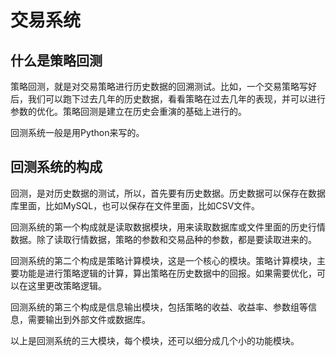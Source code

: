 

<!--
 * @version:
 * @Author:  StevenJokess（蔡舒起） https://github.com/StevenJokess
 * @Date: 2023-06-17 22:51:14
 * @LastEditors:  StevenJokess（蔡舒起） https://github.com/StevenJokess
 * @LastEditTime: 2023-06-17 22:51:36
 * @Description:
 * @Help me: make friends by a867907127@gmail.com and help me get some “foreign” things or service I need in life; 如有帮助，请赞助，失业3年了。![支付宝收款码](https://github.com/StevenJokess/d2rl/blob/master/img/%E6%94%B6.jpg)
 * @TODO::
 * @Reference:
-->
# 交易系统

## 什么是策略回测

策略回测，就是对交易策略进行历史数据的回溯测试。比如，一个交易策略写好后，我们可以跑下过去几年的历史数据，看看策略在过去几年的表现，并可以进行参数的优化。策略回测是建立在历史会重演的基础上进行的。

回测系统一般是用Python来写的。

## 回测系统的构成

回测，是对历史数据的测试，所以，首先要有历史数据。历史数据可以保存在数据库里面，比如MySQL，也可以保存在文件里面，比如CSV文件。

回测系统的第一个构成就是读取数据模块，用来读取数据库或文件里面的历史行情数据。除了读取行情数据，策略的参数和交易品种的参数，都是要读取进来的。

回测系统的第二个构成是策略计算模块，这是一个核心的模块。策略计算模块，主要功能是进行策略逻辑的计算，算出策略在历史数据中的回报。如果需要优化，可以在这里更改策略逻辑。

回测系统的第三个构成是信息输出模块，包括策略的收益、收益率、参数组等信息，需要输出到外部文件或数据库。

以上是回测系统的三大模块，每个模块，还可以细分成几个小的功能模块。

[1]: http://www.quantceo.com/?cat=18
[2]: http://www.quantceo.com/?cat=289
